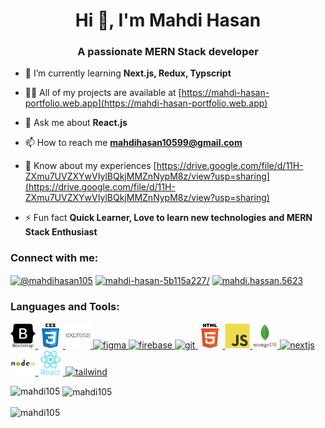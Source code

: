 <h1 align="center">Hi 👋, I'm Mahdi Hasan</h1>
<h3 align="center">A passionate MERN Stack developer</h3>

- 🌱 I’m currently learning **Next.js, Redux, Typscript**

- 👨‍💻 All of my projects are available at [https://mahdi-hasan-portfolio.web.app](https://mahdi-hasan-portfolio.web.app)

- 💬 Ask me about **React.js**

- 📫 How to reach me **mahdihasan10599@gmail.com**

- 📄 Know about my experiences [https://drive.google.com/file/d/11H-ZXmu7UVZXYwVIylBQkjMMZnNypM8z/view?usp=sharing](https://drive.google.com/file/d/11H-ZXmu7UVZXYwVIylBQkjMMZnNypM8z/view?usp=sharing)

- ⚡ Fun fact **Quick Learner, Love to learn new technologies and MERN Stack Enthusiast**

<h3 align="left">Connect with me:</h3>
<p align="left">
<a href="https://twitter.com/@mahdihasan105" target="blank"><img align="center" src="https://raw.githubusercontent.com/rahuldkjain/github-profile-readme-generator/master/src/images/icons/Social/twitter.svg" alt="@mahdihasan105" height="30" width="40" /></a>
<a href="https://linkedin.com/in/mahdi-hasan-5b115a227/" target="blank"><img align="center" src="https://raw.githubusercontent.com/rahuldkjain/github-profile-readme-generator/master/src/images/icons/Social/linked-in-alt.svg" alt="mahdi-hasan-5b115a227/" height="30" width="40" /></a>
<a href="https://fb.com/mahdi.hassan.5623" target="blank"><img align="center" src="https://raw.githubusercontent.com/rahuldkjain/github-profile-readme-generator/master/src/images/icons/Social/facebook.svg" alt="mahdi.hassan.5623" height="30" width="40" /></a>
</p>

<h3 align="left">Languages and Tools:</h3>
<p align="left"> <a href="https://getbootstrap.com" target="_blank" rel="noreferrer"> <img src="https://raw.githubusercontent.com/devicons/devicon/master/icons/bootstrap/bootstrap-plain-wordmark.svg" alt="bootstrap" width="40" height="40"/> </a> <a href="https://www.w3schools.com/css/" target="_blank" rel="noreferrer"> <img src="https://raw.githubusercontent.com/devicons/devicon/master/icons/css3/css3-original-wordmark.svg" alt="css3" width="40" height="40"/> </a> <a href="https://expressjs.com" target="_blank" rel="noreferrer"> <img src="https://raw.githubusercontent.com/devicons/devicon/master/icons/express/express-original-wordmark.svg" alt="express" width="40" height="40"/> </a> <a href="https://www.figma.com/" target="_blank" rel="noreferrer"> <img src="https://www.vectorlogo.zone/logos/figma/figma-icon.svg" alt="figma" width="40" height="40"/> </a> <a href="https://firebase.google.com/" target="_blank" rel="noreferrer"> <img src="https://www.vectorlogo.zone/logos/firebase/firebase-icon.svg" alt="firebase" width="40" height="40"/> </a> <a href="https://git-scm.com/" target="_blank" rel="noreferrer"> <img src="https://www.vectorlogo.zone/logos/git-scm/git-scm-icon.svg" alt="git" width="40" height="40"/> </a> <a href="https://www.w3.org/html/" target="_blank" rel="noreferrer"> <img src="https://raw.githubusercontent.com/devicons/devicon/master/icons/html5/html5-original-wordmark.svg" alt="html5" width="40" height="40"/> </a> <a href="https://developer.mozilla.org/en-US/docs/Web/JavaScript" target="_blank" rel="noreferrer"> <img src="https://raw.githubusercontent.com/devicons/devicon/master/icons/javascript/javascript-original.svg" alt="javascript" width="40" height="40"/> </a> <a href="https://www.mongodb.com/" target="_blank" rel="noreferrer"> <img src="https://raw.githubusercontent.com/devicons/devicon/master/icons/mongodb/mongodb-original-wordmark.svg" alt="mongodb" width="40" height="40"/> </a> <a href="https://nextjs.org/" target="_blank" rel="noreferrer"> <img src="https://cdn.worldvectorlogo.com/logos/nextjs-2.svg" alt="nextjs" width="40" height="40"/> </a> <a href="https://nodejs.org" target="_blank" rel="noreferrer"> <img src="https://raw.githubusercontent.com/devicons/devicon/master/icons/nodejs/nodejs-original-wordmark.svg" alt="nodejs" width="40" height="40"/> </a> <a href="https://reactjs.org/" target="_blank" rel="noreferrer"> <img src="https://raw.githubusercontent.com/devicons/devicon/master/icons/react/react-original-wordmark.svg" alt="react" width="40" height="40"/> </a> <a href="https://tailwindcss.com/" target="_blank" rel="noreferrer"> <img src="https://www.vectorlogo.zone/logos/tailwindcss/tailwindcss-icon.svg" alt="tailwind" width="40" height="40"/> </a> </p>

<p><img align="left" src="https://github-readme-stats.vercel.app/api/top-langs?username=mahdi105&show_icons=true&locale=en&layout=compact" alt="mahdi105" /></p>

<p>&nbsp;<img align="center" src="https://github-readme-stats.vercel.app/api?username=mahdi105&show_icons=true&locale=en" alt="mahdi105" /></p>

<p><img align="center" src="https://github-readme-streak-stats.herokuapp.com/?user=mahdi105&" alt="mahdi105" /></p>
